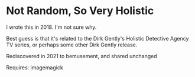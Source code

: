 # Not Random, So Very Holistic

I wrote this in 2018. I'm not sure why. 

Best guess is that it's related to the Dirk Gently's Holistic Detective Agency TV series, or perhaps some other Dirk Gently release.

Rediscovered in 2021 to bemusement, and shared unchanged

Requires: imagemagick
